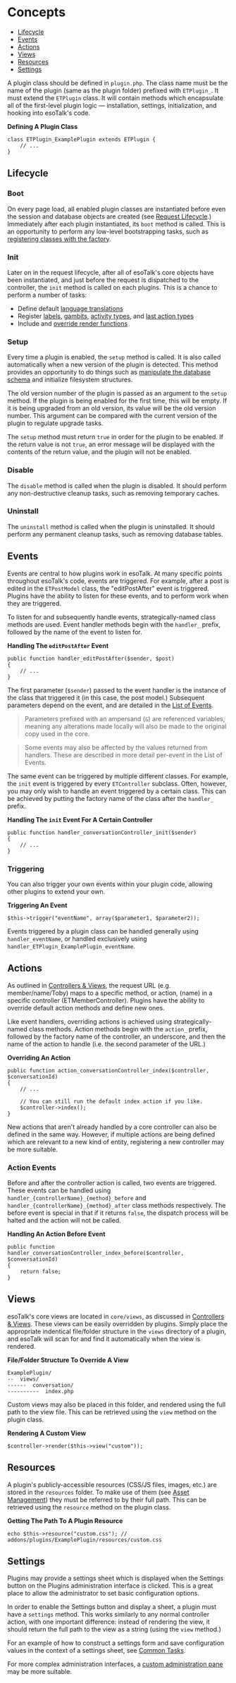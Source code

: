 # Concepts

- [Lifecycle](#lifecycle)
- [Events](#events)
- [Actions](#actions)
- [Views](#views)
- [Resources](#resources)
- [Settings](#settings)

A plugin class should be defined in `plugin.php`. The class name must be the name of the plugin (same as the plugin folder) prefixed with `ETPlugin_`. It must extend the `ETPlugin` class. It will contain methods which encapsulate all of the first-level plugin logic — installation, settings, initialization, and hooking into esoTalk's code.

**Defining A Plugin Class**

	class ETPlugin_ExamplePlugin extends ETPlugin {
		// ...
	}

<a name="lifecycle"></a>
## Lifecycle

### Boot

On every page load, all enabled plugin classes are instantiated before even the session and database objects are created (see [Request Lifecycle](/docs/framework#request-lifecycle).) Immediately after each plugin instantiated, its `boot` method is called. This is an opportunity to perform any low-level bootstrapping tasks, such as [registering classes with the factory](/docs/plugins/common-tasks#controllers-models).

### Init

Later on in the request lifecycle, after all of esoTalk's core objects have been instantiated, and just before the request is dispatched to the controller, the `init` method is called on each plugins. This is a chance to perform a number of tasks:

- Define default [language translations](/docs/localization)
- Register [labels](/docs/plugins/conversations#labels), [gambits](/docs/plugins/search#gambits), [activity types](/docs/plugins/activity#types), and [last action types](/docs/plugins/members#last-action-types)
- Include and [override render functions](/docs/plugins/common-tasks#render)

### Setup

Every time a plugin is enabled, the `setup` method is called. It is also called automatically when a new version of the plugin is detected. This method provides an opportunity to do things such as [manipulate the database schema](/docs/database#schema) and initialize filesystem structures.

The old version number of the plugin is passed as an argument to the `setup` method. If the plugin is being enabled for the first time, this will be empty. If it is being upgraded from an old version, its value will be the old version number. This argument can be compared with the current version of the plugin to regulate upgrade tasks.

The `setup` method must return `true` in order for the plugin to be enabled. If the return value is not `true`, an error message will be displayed with the contents of the return value, and the plugin will not be enabled.

### Disable

The `disable` method is called when the plugin is disabled. It should perform any non-destructive cleanup tasks, such as removing temporary caches.

### Uninstall

The `uninstall` method is called when the plugin is uninstalled. It should perform any permanent cleanup tasks, such as removing database tables.

<a name="events"></a>
## Events

Events are central to how plugins work in esoTalk. At many specific points throughout esoTalk's code, events are triggered. For example, after a post is edited in the `ETPostModel` class, the "editPostAfter" event is triggered. Plugins have the ability to listen for these events, and to perform work when they are triggered.

To listen for and subsequently handle events, strategically-named class methods are used. Event handler methods begin with the `handler_` prefix, followed by the name of the event to listen for.

**Handling The `editPostAfter` Event**

	public function handler_editPostAfter($sender, $post)
	{
		// ...
	}

The first parameter (`$sender`) passed to the event handler is the instance of the class that triggered it (in this case, the post model.) Subsequent parameters depend on the event, and are detailed in the [List of Events](/docs/plugins/events).

> Parameters prefixed with an ampersand (`&`) are referenced variables, meaning any alterations made locally will also be made to the original copy used in the core.

<!-- -->

> Some events may also be affected by the values returned from handlers. These are described in more detail per-event in the List of Events. 

The same event can be triggered by multiple different classes. For example, the `init` event is triggered by every `ETController` subclass. Often, however, you may only wish to handle an event triggered by a certain class. This can be achieved by putting the factory name of the class after the `handler_` prefix.

**Handling The `init` Event For A Certain Controller**

	public function handler_conversationController_init($sender)
	{
		// ...
	}

### Triggering

You can also trigger your own events within your plugin code, allowing other plugins to extend your own.

**Triggering An Event**

	$this->trigger("eventName", array($parameter1, $parameter2));

Events triggered by a plugin class can be handled generally using `handler_eventName`, or handled exclusively using `handler_ETPlugin_ExamplePlugin_eventName`.


<a name="actions"></a>
## Actions

As outlined in [Controllers & Views](/docs/controllers), the request URL (e.g. member/name/Toby) maps to a specific method, or action, (name) in a specific controller (ETMemberController). Plugins have the ability to override default action methods and define new ones. 

Like event handlers, overriding actions is achieved using strategically-named class methods. Action methods begin with the `action_` prefix, followed by the factory name of the controller, an underscore, and then the name of the action to handle (i.e. the second parameter of the URL.)

**Overriding An Action**

	public function action_conversationController_index($controller, $conversationId)
	{
		// ...

		// You can still run the default index action if you like.
		$controller->index();
	}

New actions that aren't already handled by a core controller can also be defined in the same way. However, if multiple actions are being defined which are relevant to a new kind of entity, registering a new controller may be more suitable. 

### Action Events

Before and after the controller action is called, two events are triggered. These events can be handled using `handler_{controllerName}_{method}_before` and `handler_{controllerName}_{method}_after` class methods respectively. The before event is special in that if it returns `false`, the dispatch process will be halted and the action will not be called. 

**Handling An Action Before Event**

	public function handler_conversationController_index_before($controller, $conversationId)
	{
		return false;
	}

<a name="views"></a>
## Views

esoTalk's core views are located in `core/views`, as discussed in [Controllers & Views](/docs/controllers#views). These views can be easily overridden by plugins. Simply place the appropriate indentical file/folder structure in the `views` directory of a plugin, and esoTalk will scan for and find it automatically when the view is rendered.

**File/Folder Structure To Override A View**

	ExamplePlugin/
	--	views/
	------	conversation/
	----------	index.php

Custom views may also be placed in this folder, and rendered using the full path to the view file. This can be retrieved using the `view` method on the plugin class.

**Rendering A Custom View**

	$controller->render($this->view("custom"));

<a name="resources"></a>
## Resources

A plugin's publicly-accessible resources (CSS/JS files, images, etc.) are stored in the `resources` folder. To make use of them (see [Asset Management](/docs/plugins/common-tasks#assets)) they must be referred to by their full path. This can be retrieved using the `resource` method on the plugin class.

**Getting The Path To A Plugin Resource**

	echo $this->resource("custom.css"); // addons/plugins/ExamplePlugin/resources/custom.css

<a name="settings"></a>
## Settings

Plugins may provide a settings sheet which is displayed when the Settings button on the Plugins administration interface is clicked. This is a great place to allow the administrator to set basic configuration options.

In order to enable the Settings button and display a sheet, a plugin must have a `settings` method. This works similarly to any normal controller action, with one important difference: instead of rendering the view, it should return the full path to the view as a string (using the `view` method.)

For an example of how to construct a settings form and save configuration values in the context of a settings sheet, see [Common Tasks](/docs/plugins/common-tasks#settings).

For more complex administration interfaces, a [custom administration pane](/docs/plugins/common-tasks#admin-panes) may be more suitable.
